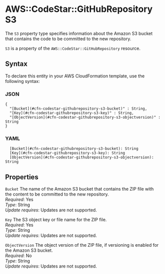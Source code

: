 # AWS::CodeStar::GitHubRepository S3<a name="aws-properties-codestar-githubrepository-s3"></a>

The `S3` property type specifies information about the Amazon S3 bucket that contains the code to be committed to the new repository\.

 `S3` is a property of the `AWS::CodeStar::GitHubRepository` resource\.

## Syntax<a name="aws-properties-codestar-githubrepository-s3-syntax"></a>

To declare this entity in your AWS CloudFormation template, use the following syntax:

### JSON<a name="aws-properties-codestar-githubrepository-s3-syntax.json"></a>

```
{
  "[Bucket](#cfn-codestar-githubrepository-s3-bucket)" : String,
  "[Key](#cfn-codestar-githubrepository-s3-key)" : String,
  "[ObjectVersion](#cfn-codestar-githubrepository-s3-objectversion)" : String
}
```

### YAML<a name="aws-properties-codestar-githubrepository-s3-syntax.yaml"></a>

```
  [Bucket](#cfn-codestar-githubrepository-s3-bucket): String
  [Key](#cfn-codestar-githubrepository-s3-key): String
  [ObjectVersion](#cfn-codestar-githubrepository-s3-objectversion): String
```

## Properties<a name="aws-properties-codestar-githubrepository-s3-properties"></a>

`Bucket`  <a name="cfn-codestar-githubrepository-s3-bucket"></a>
The name of the Amazon S3 bucket that contains the ZIP file with the content to be committed to the new repository\.  
*Required*: Yes  
*Type*: String  
*Update requires*: Updates are not supported\.

`Key`  <a name="cfn-codestar-githubrepository-s3-key"></a>
The S3 object key or file name for the ZIP file\.  
*Required*: Yes  
*Type*: String  
*Update requires*: Updates are not supported\.

`ObjectVersion`  <a name="cfn-codestar-githubrepository-s3-objectversion"></a>
The object version of the ZIP file, if versioning is enabled for the Amazon S3 bucket\.  
*Required*: No  
*Type*: String  
*Update requires*: Updates are not supported\.